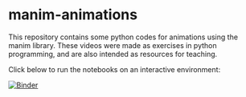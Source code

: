# manim-animations

This repository contains some python codes for animations using the manim library. These videos were made as exercises in python programming, and are also intended as resources for teaching.

Click below to run the notebooks on an interactive environment:

[![Binder](https://mybinder.org/badge_logo.svg)](https://mybinder.org/v2/gh/L-Lemos/manim-animations/HEAD)
